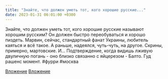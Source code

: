 ```yaml
---
title: "Знайте, что должен уметь тот, кого хорошие русские..."
date: 2023-01-31 06:01:00 +0300
---
```


Знайте, что должен уметь тот, кого хорошие русские называют хорошим русским?
Он должен быстро переобуваться и хорошо пиздеть.
Марвин, сейчас, стандартный фанат Украины, любитель каяться и всё такое. А раньше, надеялся, чуть-чуть, на другое. Скрины, примерно, мартовские. И... Подтверждение, когда видишь лживую двуличную погань - оно близко связанно с яйцерезом - Балто.
Гуд рашенс момент.
#фурри #москва


[Вложение](/assets/vk_photos/4/dbaLN27OhFc.jpg)
[Вложение](/assets/vk_photos/3/EkxDCplgIqc.jpg)
